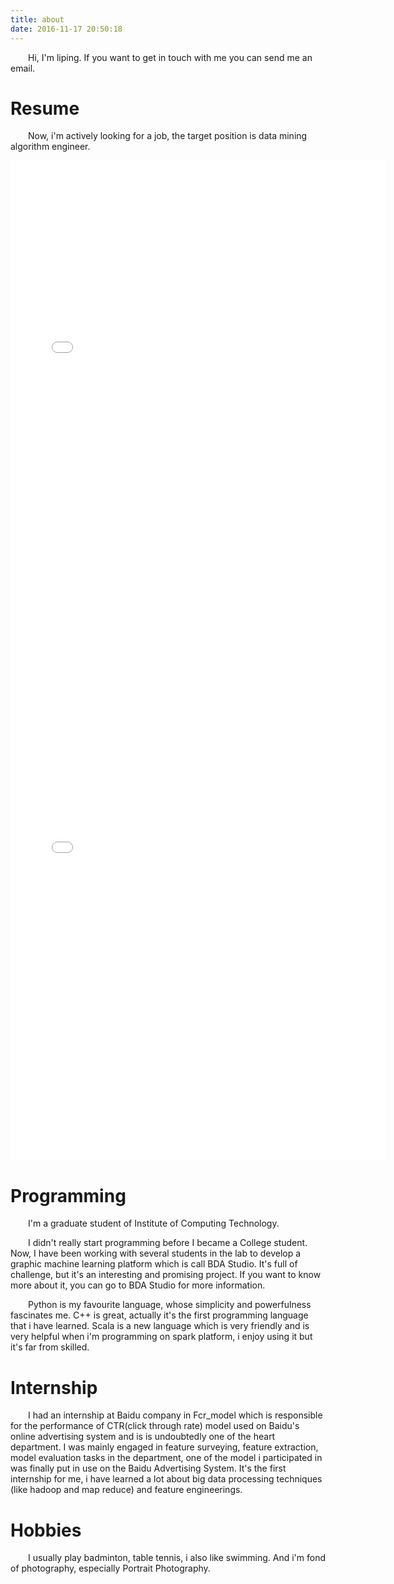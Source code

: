 ```yaml
---
title: about
date: 2016-11-17 20:50:18
---
```


&emsp;&emsp;Hi, I'm liping. If you want to get in touch with me you can send me an email.

# Resume

&emsp;&emsp;Now, i'm actively looking for a job, the target position is data mining algorithm engineer.

<center><embed src="/images/resume.pdf" width="600" height="800"></center>
<center><embed src="/images/resume1.pdf" width="600" height="800"></center>

# Programming

&emsp;&emsp;I'm a graduate student of Institute of Computing Technology.

&emsp;&emsp;I didn't really start programming before I became a College student. Now, I have been working with several   students in the lab to develop a graphic machine learning platform which is call BDA Studio. It's full of challenge, but it's an interesting and promising project. If you want to know more about it, you can go to BDA Studio for more information.

&emsp;&emsp;Python is my favourite language, whose simplicity and powerfulness fascinates me. C++ is great, actually it's the first programming language that i have learned. Scala is a new language which is very friendly and is very helpful when i'm programming on spark platform, i enjoy using it but it's far from skilled.

# Internship

&emsp;&emsp;I had an internship at Baidu company in Fcr_model which is responsible for the performance of  CTR(click through rate) model used on Baidu's online advertising system and is is undoubtedly one of the  heart department. I was mainly engaged in feature surveying, feature extraction, model evaluation tasks in the department, one of the model i participated in was finally put in use on the Baidu Advertising System. It's the first internship for me, i have learned a lot about big data processing techniques (like hadoop and map reduce) and feature engineerings.

# Hobbies

&emsp;&emsp;I usually play  badminton, table tennis, i also like swimming. And i'm fond of photography, especially Portrait Photography.




